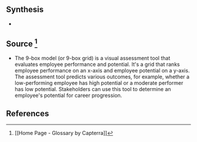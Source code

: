 ## Synthesis
- 
## Source [^1]
- The 9-box model (or 9-box grid) is a visual assessment tool that evaluates employee performance and potential. It's a grid that ranks employee performance on an x-axis and employee potential on a y-axis. The assessment tool predicts various outcomes, for example, whether a low-performing employee has high potential or a moderate performer has low potential. Stakeholders can use this tool to determine an employee's potential for career progression.
## References

[^1]: [[Home Page - Glossary by Capterra]]